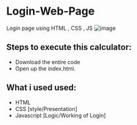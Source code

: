 # Login-Web-Page
Login page using HTML , CSS , JS
![image](https://user-images.githubusercontent.com/73062879/148670448-7fbd3625-61af-4b03-9f44-0935c89227b4.png)

## Steps to execute this calculator:
- Download the entire code 
- Open up the index.html.

## What i used used: 
- HTML
- CSS [style/Presentation]
- Javascript [Logic/Working of Login]
